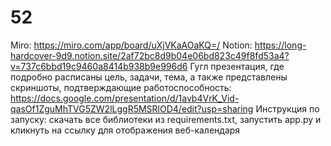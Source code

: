 # 52
Miro: https://miro.com/app/board/uXjVKaAOaKQ=/
Notion: https://long-hardcover-9d9.notion.site/2af72bc8d9b04e06bd823c49f8fd53a4?v=737c6bbd19c9460a8414b938b9e996d6
Гугл презентация, где подробно расписаны цель, задачи, тема, а также представлены скриншоты, подтверждающие работоспособность: https://docs.google.com/presentation/d/1avb4VrK_Vid-qasOf1ZguMhTVG5ZW2lLggR5MSRlOD4/edit?usp=sharing
Инструкция по запуску: скачать все библиотеки из requirements.txt, запустить app.py и кликнуть на ссылку для отображения веб-календаря
